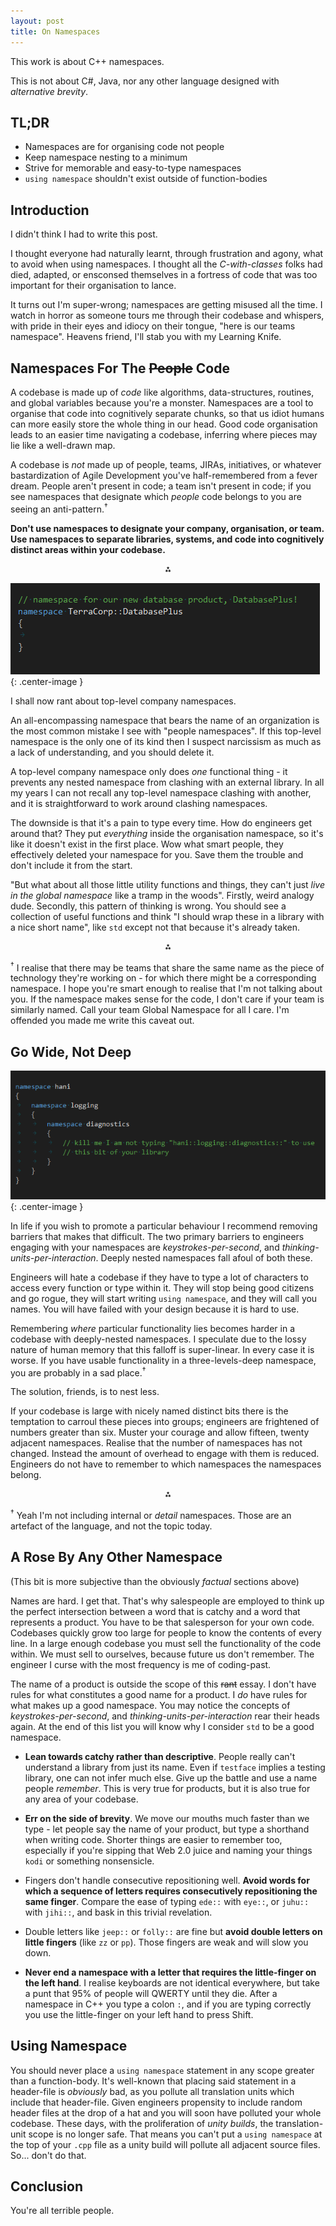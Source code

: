 ```yaml
---
layout: post
title: On Namespaces
---
```


This work is about C++ namespaces.

This is not about C#, Java, nor any other language designed with _alternative brevity_.

## TL;DR

 * Namespaces are for organising code not people
 * Keep namespace nesting to a minimum
 * Strive for memorable and easy-to-type namespaces
 * `using namespace` shouldn't exist outside of function-bodies

## Introduction

I didn't think I had to write this post.

I thought everyone had naturally learnt, through
frustration and agony, what to avoid when using namespaces. I thought all the _C-with-classes_
folks had died, adapted, or ensconsed themselves in a fortress of code that
was too important for their organisation to lance.

It turns out I'm super-wrong; namespaces are getting misused all the time. I watch in
horror as someone tours me through their codebase and whispers, with pride in their eyes and idiocy on
their tongue, "here is our teams namespace". Heavens friend, I'll stab
you with my Learning Knife.

## Namespaces For The ~~People~~ Code

A codebase is made up of _code_ like algorithms, data-structures, routines,
and global variables because you're a monster. Namespaces are a tool to organise that code
into cognitively separate chunks, so that us idiot humans can more easily store the whole
thing in our head. Good code organisation leads to an easier time navigating a codebase,
inferring where pieces may lie like a
well-drawn map.


A codebase is _not_ made up of people, teams, JIRAs, initiatives, or whatever
bastardization of Agile Development you've half-remembered from a fever dream.
People aren't present in code; a team isn't present in code; if
you see namespaces that designate which _people_ code belongs to you are seeing an anti-pattern.<sup>†</sup>


**Don't use namespaces to designate your company, organisation, or team. Use namespaces to
separate libraries, systems, and code into cognitively distinct areas within your codebase.**

<p style="width: 100%; text-align: center">⁂</p>

![Physical evidence of me quitting a job](/assets/namespace-terracorp.png){: .center-image }

I shall now rant about top-level company namespaces.

An all-encompassing namespace that bears the name of an organization is the most common
mistake I see with "people namespaces". If this top-level namespace is
the only one of its kind then I suspect narcissism as much as a lack of understanding, and
you should delete it.

A top-level company namespace only does _one_ functional thing - it prevents any nested namespace
from clashing with an external library. In all my years I can not recall any
top-level namespace clashing with another, and it is straightforward to work around clashing
namespaces.

The downside is that it's a
pain to type every time. How do engineers get around that? They put _everything_ inside the
organisation namespace, so it's like it doesn't exist in the first place. Wow what smart
people, they effectively deleted your namespace for you. Save them the trouble and don't
include it from the start.

"But what about all those little utility functions and things, they can't just _live in the global
namespace_ like a tramp in the woods". Firstly, weird analogy dude. Secondly, this pattern of
thinking is wrong. You should see a collection of useful functions and think "I should wrap these
in a library with a nice short name", like `std` except not that because it's already taken.

<p style="width: 100%; text-align: center">⁂</p>

<sup>†</sup> I realise that there may be teams that share the same name as the piece of technology
they're working on - for which there might be a corresponding namespace. I hope you're smart enough to
realise that I'm not talking about you. If the namespace makes sense for the code, I don't
care if your team is similarly named. Call your team Global Namespace for all I care.
I'm offended you made me write this caveat out.


## Go Wide, Not Deep

![Suicide Is Painless](/assets/namespaces-kill-me.png){: .center-image }

In life if you wish to promote a particular behaviour I recommend removing barriers that
makes that difficult. The two primary barriers to engineers
engaging with your namespaces are _keystrokes-per-second_, and _thinking-units-per-interaction_.
Deeply nested namespaces fall afoul of both these.

Engineers will hate a codebase if they have to type a lot of characters to access every
function or type within it. They will stop being good citizens and go rogue, they will
start writing `using namespace`, and they will call you names. You will
have failed with your design because it is hard to use.

Remembering _where_ particular functionality lies becomes harder in a codebase with
deeply-nested namespaces. I speculate due to
the lossy nature of human memory that this falloff is super-linear. In every case
it is worse. If you have usable functionality in a three-levels-deep namespace,
you are probably in a sad place.<sup>†</sup>

The solution, friends, is to nest less.

If your codebase is large with nicely named distinct bits there is the temptation to carroul these
pieces into groups; engineers are frightened of numbers greater than six.
Muster your courage and allow fifteen, twenty adjacent namespaces.
Realise that the number of namespaces has not changed. Instead the amount of overhead to engage with
them is reduced. Engineers do not have to remember to which namespaces the namespaces belong.

<p style="width: 100%; text-align: center">⁂</p>

<sup>†</sup> Yeah I'm not including internal or _detail_ namespaces. Those are an artefact of
the language, and not the topic today.

## A Rose By Any Other Namespace

(This bit is more subjective than the obviously _factual_ sections above)

Names are hard. I get that. That's why salespeople are employed to think up
the perfect intersection between a word that is catchy and a word that represents a product.
You have to be that salesperson for your own code. Codebases quickly grow too large for people to know the contents
of every line. In a large enough codebase you must sell the functionality of the code within. We
must sell to ourselves, because future us don't remember. The engineer I curse with the most frequency
is me of coding-past.

The name of a product is outside the scope of this ~~rant~~ essay. I don't have rules for what
constitutes a good name for a product. I _do_ have rules for what makes up a good namespace. You
may notice the concepts of _keystrokes-per-second_, and _thinking-units-per-interaction_ rear
their heads again. At the end of this list you will know why I consider `std` to be a good namespace.

 * **Lean towards catchy rather than descriptive**. People really
   can't understand a library from just its name. Even if `testface` implies a testing
   library, one can not infer much else. Give up the battle and use a name people _remember_.
   This is very true for products, but it is also true for any area of your codebase.

 * **Err on the side of brevity**. We move our mouths much faster than we type - let people say
   the name of your product, but type a shorthand when writing code. Shorter things are easier to remember too,
   especially if you're sipping that Web 2.0 juice and naming your things `kodi` or something
   nonsensicle.

 * Fingers don't handle consecutive repositioning well. **Avoid words for which a sequence of 
   letters requires consecutively repositioning the same finger**. Compare the ease of typing `ede::` with
   `eye::`, or `juhu::` with `jihi::`, and bask in this trivial revelation.

 * Double letters like `jeep::` or `folly::` are fine but **avoid double letters on little fingers**
  (like `zz` or `pp`). Those fingers are weak and will slow you down.

 * **Never end a namespace with a letter that requires the little-finger on the left hand**. I
   realise keyboards are not identical everywhere, but take a punt that 95% of people will
   QWERTY until they die. After a namespace in C++ you type a colon `:`, and
   if you are typing correctly you use the little-finger on your left hand to press Shift.



## Using Namespace
You should never place a `using namespace` statement in any scope greater than a
function-body. It's well-known that placing said statement in a header-file is
_obviously_ bad, as you pollute all translation units which include that header-file. Given
engineers propensity to include random header files at the drop of a hat and you will soon
have polluted your whole codebase. These days, with the proliferation of _unity builds_,
the translation-unit scope is no longer safe. That means you can't put a `using namespace` at
the top of your `.cpp` file as a unity build will pollute all adjacent source files. So... don't do that.

## Conclusion
You're all terrible people.